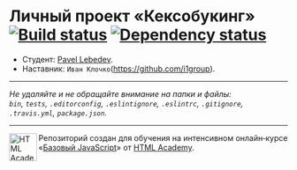 # Личный проект «Кексобукинг» [![Build status][travis-image]][travis-url] [![Dependency status][dependency-image]][dependency-url]

* Студент: [Pavel Lebedev](https://up.htmlacademy.ru/javascript/8/user/84979).
* Наставник: `Иван Клочко`(https://github.com/i1group).

---

_Не удаляйте и не обращайте внимание на папки и файлы:_<br>
_`bin`, `tests`, `.editorconfig`, `.eslintignore`, `.eslintrc`, `.gitignore`, `.travis.yml`, `package.json`._

---

<a href="https://htmlacademy.ru/intensive/javascript"><img align="left" width="50" height="50" title="HTML Academy" src="https://up.htmlacademy.ru/static/img/intensive/javascript/logo-for-github.svg"></a>

Репозиторий создан для обучения на интенсивном онлайн‑курсе «[Базовый JavaScript](https://htmlacademy.ru/intensive/javascript)» от [HTML Academy](https://htmlacademy.ru).

[travis-image]: https://travis-ci.org/htmlacademy-javascript/84979-keksobooking.svg?branch=master
[travis-url]: https://travis-ci.org/htmlacademy-javascript/84979-keksobooking
[dependency-image]: https://david-dm.org/htmlacademy-javascript/84979-keksobooking.svg?style=flat-square
[dependency-url]: https://david-dm.org/htmlacademy-javascript/84979-keksobooking
